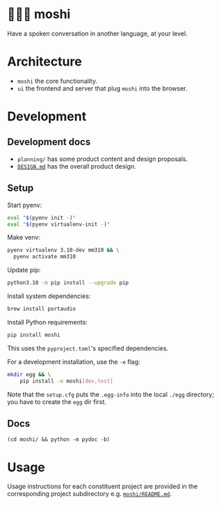 # 🧑💬🤖 moshi
Have a spoken conversation in another language, at your level.

# Architecture
- `moshi` the core functionality.
- `ui` the frontend and server that plug `moshi` into the browser.

# Development

## Development docs
- `planning/` has some product content and design proposals.
- [`DESIGN.md`](DESIGN.md) has the overall product design.

## Setup

Start pyenv:
```sh
eval "$(pyenv init -)"
eval "$(pyenv virtualenv-init -)"
```

Make venv:
```sh
pyenv virtualenv 3.10-dev mm310 && \
  pyenv activate mm310
```

Update pip:
```sh
python3.10 -m pip install --upgrade pip
```

Install system dependencies:
```sh
brew install portaudio
```

Install Python requirements:
```sh
pip install moshi
```
This uses the `pyproject.toml`'s specified dependencies.

For a development installation, use the `-e` flag:
```sh
mkdir egg && \
    pip install -e moshi[dev,test]
```
Note that the `setup.cfg` puts the `.egg-info` into the local `./egg` directory; you have to create the `egg` dir first.

## Docs
```
(cd moshi/ && python -m pydoc -b)
```

# Usage
Usage instructions for each constituent project are provided in the corresponding project subdirectory e.g.
[`moshi/README.md`](moshi/README.md).
